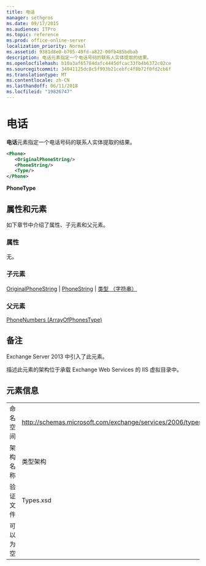 ```yaml
---
title: 电话
manager: sethgros
ms.date: 09/17/2015
ms.audience: ITPro
ms.topic: reference
ms.prod: office-online-server
localization_priority: Normal
ms.assetid: 9381d8e0-b705-49fd-a822-00fb485bdbab
description: 电话元素指定一个电话号码的联系人实体提取的结果。
ms.openlocfilehash: b10a3af65784dafc4445dfcac33fb4b6372c02ce
ms.sourcegitcommit: 34041125dc8c5f993b21cebfc4f8b72f0fd2cb6f
ms.translationtype: MT
ms.contentlocale: zh-CN
ms.lasthandoff: 06/11/2018
ms.locfileid: "19826747"
---
```

# <a name="phone"></a>电话

**电话**元素指定一个电话号码的联系人实体提取的结果。 
  
```XML
<Phone>
   <OriginalPhoneString/>
   <PhoneString/>
   <Type/>
</Phone>
```

 **PhoneType**
## <a name="attributes-and-elements"></a>属性和元素

如下章节中介绍了属性、子元素和父元素。
  
### <a name="attributes"></a>属性

无。
  
### <a name="child-elements"></a>子元素

[OriginalPhoneString](originalphonestring.md) | [PhoneString](phonestring.md) | [类型 （字符串）](type-string.md)
  
### <a name="parent-elements"></a>父元素

[PhoneNumbers (ArrayOfPhonesType)](phonenumbers-arrayofphonestype.md)
  
## <a name="remarks"></a>备注

Exchange Server 2013 中引入了此元素。
  
描述此元素的架构位于承载 Exchange Web Services 的 IIS 虚拟目录中。
  
## <a name="element-information"></a>元素信息

|||
|:-----|:-----|
|命名空间  <br/> |http://schemas.microsoft.com/exchange/services/2006/types  <br/> |
|架构名称  <br/> |类型架构  <br/> |
|验证文件  <br/> |Types.xsd  <br/> |
|可以为空  <br/> ||
   

